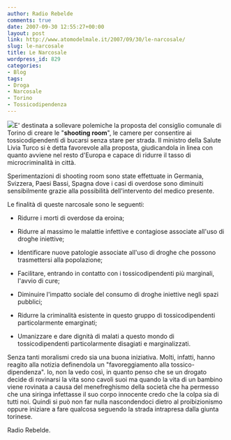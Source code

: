 ```yaml
---
author: Radio Rebelde
comments: true
date: 2007-09-30 12:55:27+00:00
layout: post
link: http://www.atomodelmale.it/2007/09/30/le-narcosale/
slug: le-narcosale
title: Le Narcosale
wordpress_id: 829
categories:
- Blog
tags:
- Droga
- Narcosale
- Torino
- Tossicodipendenza
---
```


![](http://www.atomodelmale.it/wp-content/uploads/2008/10/narcosale01g.jpg)E' destinata a sollevare polemiche la proposta del consiglio comunale di Torino di creare le "**shooting room**", le camere per consentire ai tossicodipendenti di bucarsi senza stare per strada. Il ministro della Salute Livia Turco si è detta favorevole alla proposta, giudicandola in linea con quanto avviene nel resto d'Europa e capace di ridurre il tasso di microcriminalità in città.

Sperimentazioni di shooting room sono state effettuate in Germania, Svizzera, Paesi Bassi, Spagna dove i casi di overdose sono diminuiti sensibilmente grazie alla possibilità dell'intervento del medico presente.

<!-- more -->


Le finalità di queste narcosale sono le seguenti:



	
  * Ridurre i morti di overdose da eroina;

	
  * Ridurre al massimo le malattie infettive e contagiose associate all'uso di droghe iniettive;

	
  * Identificare nuove patologie associate all'uso di droghe che possono trasmettersi alla popolazione;

	
  * Facilitare, entrando in contatto con i tossicodipendenti più  marginali, l'avvio di cure;

	
  * Diminuire l'impatto sociale del consumo di droghe iniettive negli spazi pubblici;

	
  * Ridurre la criminalità esistente in questo gruppo di tossicodipendenti              particolarmente emarginati;

	
  * Umanizzare e dare dignità di malati a questo mondo di tossicodipendenti              particolarmente disagiati e marginalizzati.


Senza tanti moralismi credo sia una buona iniziativa. Molti, infatti, hanno reagito alla notizia definendola un "favoreggiamento alla tossico-dipendenza".  Io, non la vedo così, in quanto penso che se un drogato decide di rovinarsi la vita sono cavoli suoi ma quando la vita di un bambino viene rovinata a causa del menefreghismo della società  che ha permesso che una siringa infettasse il suo corpo innocente credo che la colpa sia di tutti noi. Quindi si può non far nulla nascondendoci  dietro al proibizionismo oppure iniziare a fare qualcosa seguendo la strada intrapresa dalla giunta torinese.

Radio Rebelde.
